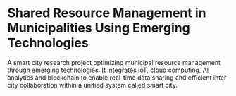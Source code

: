 # Shared Resource Management in Municipalities Using Emerging Technologies
A smart city research project optimizing municipal resource management through emerging technologies. It integrates IoT, cloud computing, AI analytics and blockchain to enable real-time data sharing and efficient inter-city collaboration within a unified system called smart city.
